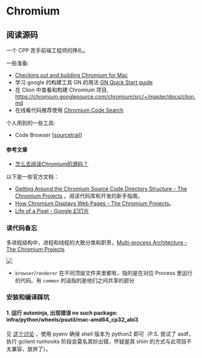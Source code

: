 Chromium
===

## 阅读源码

一个 CPP 苦手前端工程师的挣扎。

一些准备:

- [Checking out and building Chromium for Mac](https://chromium.googlesource.com/chromium/src/+/master/docs/mac_build_instructions.md)
- 学习 google 的构建工具 GN 的用法 [GN Quick Start guide](https://gn.googlesource.com/gn/+/HEAD/docs/quick_start.md)
- 在 Clion 中查看和构建 Chromium 项目, https://chromium.googlesource.com/chromium/src/+/master/docs/clion.md
- 在线看代码推荐使用 [Chromium Code Search](https://source.chromium.org/chromium/chromium/src/+/master:)

个人用到的一些工具:

- Code Browser [[sourcetrail]]

#### 参考文章

- [怎么去阅读Chromium的源码？](https://www.zhihu.com/question/306408034)

以下是一些官方文档：

- [Getting Around the Chromium Source Code Directory Structure - The Chromium Projects](https://sites.google.com/a/chromium.org/dev/developers/how-tos/getting-around-the-chrome-source-code) 。阅读代码库和开发的新手指南。
- [How Chromium Displays Web Pages - The Chromium Projects](https://sites.google.com/a/chromium.org/dev/developers/design-documents/displaying-a-web-page-in-chrome)。
- [Life of a Pixel - Google 幻灯片](https://docs.google.com/presentation/d/1boPxbgNrTU0ddsc144rcXayGA_WF53k96imRH8Mp34Y/edit)

### 读代码备忘

多进程结构中，进程和线程的大致分类和职责，[Multi-process Architecture - The Chromium Projects](https://sites.google.com/a/chromium.org/dev/developers/design-documents/multi-process-architecture)

![](https://sites.google.com/a/chromium.org/dev/_/rsrc/1220197832277/developers/design-documents/multi-process-architecture/arch.png)

- `browser`/`renderer` 在不同顶层文件夹里都有，指的是在对应 Process 里运行的代码。有 `common` 的话指的是他们之间共享的部分


[//begin]: # "Autogenerated link references for markdown compatibility"
[sourcetrail]: ../products/sourcetrail "Sourcetrail"
[//end]: # "Autogenerated link references"

### 安装和编译踩坑

#### 1. 运行 autoninja, 出现错误 no such package: infra/python/wheels/psutil/mac-amd64_cp32_abi3

见 [这个讨论](https://groups.google.com/a/chromium.org/g/chromium-discuss/c/ygXltbD3gLQ?pli=1) ，使用 pyenv 确保 shell 版本为 python2 即可（P.S. 尝试了 asdf，执行 gclient runhooks 阶段会莫名其妙出错，怀疑是其 shim 的方式与此项目不太兼容，放弃了）。

